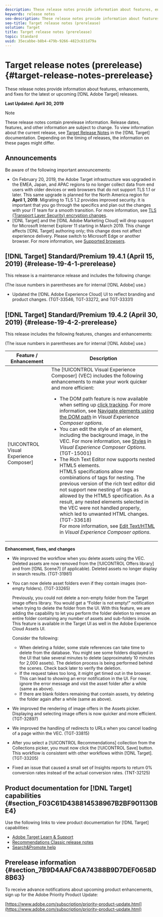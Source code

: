 ```yaml
---
description: These release notes provide information about features, enhancements, fixes, and known issues for the latest or upcoming Target releases.
keywords: release notes
seo-description: These release notes provide information about features, enhancements, fixes, and known issues for the latest or upcoming Adobe Target releases
seo-title: Target release notes (prerelease)
solution: Target
title: Target release notes (prerelease)
topic: Standard
uuid: 35ecabbe-b8b4-479b-9266-4823c831d79a
---
```


# Target release notes (prerelease){#target-release-notes-prerelease}

These release notes provide information about features, enhancements, and fixes for the latest or upcoming [!DNL Adobe Target] releases.

**Last Updated: April 30, 2019**

>[!NOTE]
>
>These release notes contain prerelease information. Release dates, features, and other information are subject to change. To view information about the current release, see [Target Release Notes](release-notes.md) in the [!DNL Target] documentation. Depending on the timing of releases, the information on these pages might differ.

## Announcements

Be aware of the following important announcements:

* On February 20, 2019, the Adobe Target infrastructure was upgraded in the EMEA, Japan, and APAC regions to no longer collect data from end users with older devices or web browsers that do not support TLS 1.1 or later. This same upgrade is planned for the North America region for **April 1, 2019**. Migrating to TLS 1.2 provides improved security. It is important that you go through the specifics and plan out the changes with your IT team for a smooth transition. For more information, see [TLS (Transport Layer Security) encryption changes](/help/c-implementing-target/c-considerations-before-you-implement-target/tls-transport-layer-security-encryption.md).
* [!DNL Target] and the [!DNL Adobe Marketing Cloud] will drop support for Microsoft Internet Explorer 11 starting in March 2019. This change affects [!DNL Target] authoring only; this change does not affect experience delivery. Please switch to Microsoft Edge or another browser. For more information, see [Supported browsers](/help/c-implementing-target/c-considerations-before-you-implement-target/supported-browsers.md).

## [!DNL Target] Standard/Premium 19.4.1 (April 15, 2019) {#release-19-4-1-prerelease}

This release is a maintenance release and includes the following change:

(The issue numbers in parentheses are for internal [!DNL Adobe] use.)

* Updated the [!DNL Adobe Experience Cloud] UI to reflect branding and product changes. (TGT-33546, TGT-33272, and TGT-33331)

## [!DNL Target] Standard/Premium 19.4.2 (April 30, 2019) {#release-19-4-2-prerelease}

This release includes the following features, changes and enhancements:

(The issue numbers in parentheses are for internal [!DNL Adobe] use.)

|Feature / Enhancement | Description |
| --- | --- |
|[!UICONTROL Visual Experience Composer]|The [!UICONTROL Visual Experience Composer] (VEC) includes the following enhancements to make your work quicker and more efficient:<ul><li>The DOM path feature is now available when setting up [click tracking](/help/c-activities/r-success-metrics/click-tracking.md). For more information, see [Navigate elements using the DOM path](/help/c-experiences/c-visual-experience-composer/viztarget-options.md#dom-path) in *Visual Experience Composer options*.</li><li>You can edit the style of an element, including the background image, in the VEC. For more information, see [Styles](/help/c-experiences/c-visual-experience-composer/viztarget-options.md#styles) in *Visual Experience Composer Options*. (TGT-15001)</li><li>The Rich Text Editor now supports nested HTML5 elements.<br>HTML5 specifications allow new combinations of tags for nesting. The previous version of the rich text editor did not support new nesting of tags as allowed by the HTML5 specification. As a result, any nested elements selected in the VEC were not handled properly, which led to unwanted HTML changes. (TGT-33618)<br>For more information, see [Edit Text/HTML](/help/c-experiences/c-visual-experience-composer/viztarget-options.md#edit-text-html) in *Visual Experience Composer options*.</li>|

**Enhancement, fixes, and changes**

* We improved the workflow when you delete assets using the VEC. Deleted assets are now removed from the [!UICONTROL Offers library] and from [!DNL Scene7] (if applicable). Deleted assets no longer display in search results. (TGT-31981)
* You can now delete asset folders even if they contain images (non-empty folders). (TGT-33265)

  Previously, you could not delete a non-empty folder from the Target image offers library. You would get a “Folder is not empty!" notification when trying to delete the folder from the UI.  With this feature, we are adding the capability to let you perform the folder deletion to remove an entire folder containing any number of assets and sub-folders inside. This feature is available in the Target UI as well in the Adobe Experience Cloud Assets UI.

  Consider the following:

  * When deleting a folder, some stale references can take time to delete from the database. You might see some folders displayed in the UI that take several minutes to delete (approximately 10 minutes for 2,000 assets). The deletion process is being performed behind the scenes. Check back later to verify the deletion.
  * If the request takes too long, it might get timed out in the browser. This can lead to showing an error notification in the UI. For now, ignore the error message and visit the asset folder after a while (same as above).
  * If there are blank folders remaining that contain assets, try deleting the folder again after a while (same as above).

* We improved the rendering of image offers in the Assets picker. Displaying and selecting image offers is now quicker and more efficient. (TGT-32897)
* We improved the handling of redirects to URLs when you cancel loading of a page within the VEC. (TGT-33815)
* After you select a [!UICONTROL Recommendations] collection from the Collections picker, you must now click the [!UICONTROL Save] button. This workflow is consistent with other workflows within [!DNL Target]. (TGT-33205)
* Fixed an issue that caused a small set of Insights reports to return 0% conversion rates instead of the actual conversion rates. (TNT-32125)

## Product documentation for [!DNL Target] capabilities {#section_F03C61D438814538967B2BF901130BE4}

Use the following links to view product documentation for [!DNL Target] capabilities:

* [Adobe Target Learn &amp; Support](https://helpx.adobe.com/support/target.html) 
* [Recommendations Classic release notes](../assets/adobe-recommendations-classic.pdf) 
* [Search&Promote help](https://marketing.adobe.com/resources/help/en_US/snp/)

## Prerelease information {#section_7B9D4AAFC6A74388B9D7DEF0658D8B63}

To receive advance notifications about upcoming product enhancements, sign up for the Adobe Priority Product Update:

[https://www.adobe.com/subscription/priority-product-update.html](https://www.adobe.com/subscription/priority-product-update.html) 
